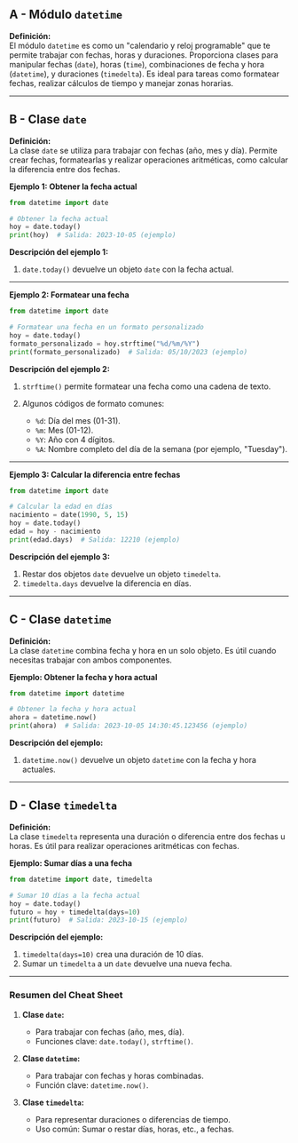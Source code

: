 ## A - Módulo `datetime`

**Definición:**  
El módulo `datetime` es como un "calendario y reloj programable" que te permite trabajar con fechas, horas y duraciones. Proporciona clases para manipular fechas (`date`), horas (`time`), combinaciones de fecha y hora (`datetime`), y duraciones (`timedelta`). Es ideal para tareas como formatear fechas, realizar cálculos de tiempo y manejar zonas horarias.

---

## B - Clase `date`

**Definición:**  
La clase `date` se utiliza para trabajar con fechas (año, mes y día). Permite crear fechas, formatearlas y realizar operaciones aritméticas, como calcular la diferencia entre dos fechas.

**Ejemplo 1: Obtener la fecha actual**

```python
from datetime import date

# Obtener la fecha actual
hoy = date.today()
print(hoy)  # Salida: 2023-10-05 (ejemplo)
```

**Descripción del ejemplo 1:**

1.  `date.today()` devuelve un objeto `date` con la fecha actual.

---

**Ejemplo 2: Formatear una fecha**

```python
from datetime import date

# Formatear una fecha en un formato personalizado
hoy = date.today()
formato_personalizado = hoy.strftime("%d/%m/%Y")
print(formato_personalizado)  # Salida: 05/10/2023 (ejemplo)
```

**Descripción del ejemplo 2:**

1.  `strftime()` permite formatear una fecha como una cadena de texto.
2.  Algunos códigos de formato comunes:

    - `%d`: Día del mes (01-31).
    - `%m`: Mes (01-12).
    - `%Y`: Año con 4 dígitos.
    - `%A`: Nombre completo del día de la semana (por ejemplo, "Tuesday").

---

**Ejemplo 3: Calcular la diferencia entre fechas**

```python
from datetime import date

# Calcular la edad en días
nacimiento = date(1990, 5, 15)
hoy = date.today()
edad = hoy - nacimiento
print(edad.days)  # Salida: 12210 (ejemplo)
```

**Descripción del ejemplo 3:**

1.  Restar dos objetos `date` devuelve un objeto `timedelta`.
2.  `timedelta.days` devuelve la diferencia en días.

---

## C - Clase `datetime`

**Definición:**  
La clase `datetime` combina fecha y hora en un solo objeto. Es útil cuando necesitas trabajar con ambos componentes.

**Ejemplo: Obtener la fecha y hora actual**

```python
from datetime import datetime

# Obtener la fecha y hora actual
ahora = datetime.now()
print(ahora)  # Salida: 2023-10-05 14:30:45.123456 (ejemplo)
```

**Descripción del ejemplo:**

1.  `datetime.now()` devuelve un objeto `datetime` con la fecha y hora actuales.

---

## D - Clase `timedelta`

**Definición:**  
La clase `timedelta` representa una duración o diferencia entre dos fechas u horas. Es útil para realizar operaciones aritméticas con fechas.

**Ejemplo: Sumar días a una fecha**

```python
from datetime import date, timedelta

# Sumar 10 días a la fecha actual
hoy = date.today()
futuro = hoy + timedelta(days=10)
print(futuro)  # Salida: 2023-10-15 (ejemplo)
```

**Descripción del ejemplo:**

1.  `timedelta(days=10)` crea una duración de 10 días.
2.  Sumar un `timedelta` a un `date` devuelve una nueva fecha.

---

### Resumen del Cheat Sheet

1.  **Clase `date`:**

    - Para trabajar con fechas (año, mes, día).
    - Funciones clave: `date.today()`, `strftime()`.

2.  **Clase `datetime`:**

    - Para trabajar con fechas y horas combinadas.
    - Función clave: `datetime.now()`.

3.  **Clase `timedelta`:**

    - Para representar duraciones o diferencias de tiempo.
    - Uso común: Sumar o restar días, horas, etc., a fechas.
